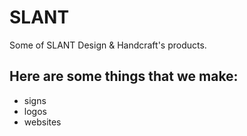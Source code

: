 # SLANT
Some of SLANT Design &amp; Handcraft's products.

## Here are some things that we make:
- signs
- logos
- websites
